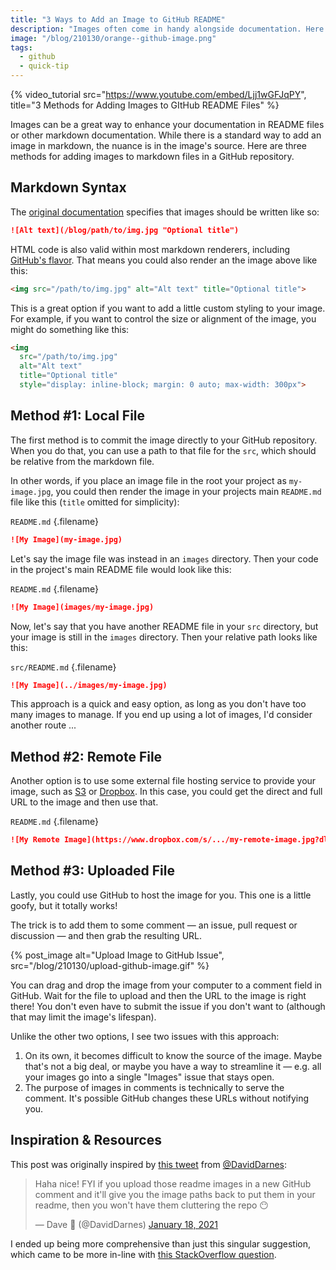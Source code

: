 ```yaml
---
title: "3 Ways to Add an Image to GitHub README"
description: "Images often come in handy alongside documentation. Here are a few methods for adding them to your README and other markdown files."
image: "/blog/210130/orange--github-image.png"
tags:
  - github
  - quick-tip
---
```


{% video_tutorial
    src="https://www.youtube.com/embed/Ljj1wGFJqPY",
    title="3 Methods for Adding Images to GItHub README Files" %}

Images can be a great way to enhance your documentation in README files or other markdown documentation. While there is a standard way to add an image in markdown, the nuance is in the image's source. Here are three methods for adding images to markdown files in a GitHub repository.

## Markdown Syntax

The [original documentation](https://daringfireball.net/projects/markdown/syntax#img) specifies that images should be written like so:

```md
![Alt text](/blog/path/to/img.jpg "Optional title")
```

HTML code is also valid within most markdown renderers, including [GitHub's flavor](https://github.github.com/gfm/#raw-html). That means you could also render an the image above like this:

```md
<img src="/path/to/img.jpg" alt="Alt text" title="Optional title">
```

This is a great option if you want to add a little custom styling to your image. For example, if you want to control the size or alignment of the image, you might do something like this:

```md
<img
  src="/path/to/img.jpg"
  alt="Alt text"
  title="Optional title"
  style="display: inline-block; margin: 0 auto; max-width: 300px">
```

## Method #1: Local File

The first method is to commit the image directly to your GitHub repository. When you do that, you can use a path to that file for the `src`, which should be relative from the markdown file.

In other words, if you place an image file in the root your project as `my-image.jpg`, you could then render the image in your projects main `README.md` file like this (`title` omitted for simplicity):

`README.md` {.filename}

```md
![My Image](my-image.jpg)
```

Let's say the image file was instead in an `images` directory. Then your code in the project's main README file would look like this:

`README.md` {.filename}

```md
![My Image](images/my-image.jpg)
```

Now, let's say that you have another README file in your `src` directory, but your image is still in the `images` directory. Then your relative path looks like this:

`src/README.md` {.filename}

```md
![My Image](../images/my-image.jpg)
```

This approach is a quick and easy option, as long as you don't have too many images to manage. If you end up using a lot of images, I'd consider another route ...

## Method #2: Remote File

Another option is to use some external file hosting service to provide your image, such as [S3](https://aws.amazon.com/s3/) or [Dropbox](https://www.dropbox.com/). In this case, you could get the direct and full URL to the image and then use that.

`README.md` {.filename}

```md
![My Remote Image](https://www.dropbox.com/s/.../my-remote-image.jpg?dl=0)
```

## Method #3: Uploaded File

Lastly, you could use GitHub to host the image for you. This one is a little goofy, but it totally works!

The trick is to add them to some comment — an issue, pull request or discussion — and then grab the resulting URL.

{% post_image
    alt="Upload Image to GitHub Issue",
    src="/blog/210130/upload-github-image.gif" %}

You can drag and drop the image from your computer to a comment field in GitHub. Wait for the file to upload and then the URL to the image is right there! You don't even have to submit the issue if you don't want to (although that may limit the image's lifespan).

Unlike the other two options, I see two issues with this approach:

1. On its own, it becomes difficult to know the source of the image. Maybe that's not a big deal, or maybe you have a way to streamline it — e.g. all your images go into a single "Images" issue that stays open.
2. The purpose of images in comments is technically to serve the comment. It's possible GitHub changes these URLs without notifying you.

## Inspiration & Resources

This post was originally inspired by [this tweet](https://twitter.com/DavidDarnes/status/1351139946728464385) from [@DavidDarnes](https://twitter.com/DavidDarnes):

<blockquote class="twitter-tweet">
  <p lang="en" dir="ltr">Haha nice! FYI if you upload those readme images in a new GitHub comment and it&#39;ll give you the image paths back to put them in your readme, then you won&#39;t have them cluttering the repo 😶</p>
  &mdash; Dave 🧱 (@DavidDarnes) <a href="https://twitter.com/DavidDarnes/status/1351139946728464385?ref_src=twsrc%5Etfw">January 18, 2021</a>
</blockquote>
<script async src="https://platform.twitter.com/widgets.js" charset="utf-8"></script>

I ended up being more comprehensive than just this singular suggestion, which came to be more in-line with [this StackOverflow question](https://stackoverflow.com/q/14494747/2241124).
